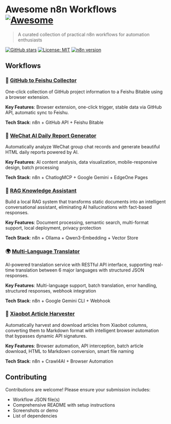 # Awesome n8n Workflows [![Awesome](https://awesome.re/badge.svg)](https://awesome.re)

> A curated collection of practical n8n workflows for automation enthusiasts

[![GitHub stars](https://img.shields.io/github/stars/lqshow/awesome-n8n-workflows.svg?style=flat-square)](https://github.com/yourusername/awesome-n8n-workflows)
[![License: MIT](https://img.shields.io/badge/License-MIT-yellow.svg?style=flat-square)](https://opensource.org/licenses/MIT)
[![n8n version](https://img.shields.io/badge/n8n-1.94.1+-blue.svg?style=flat-square)](https://n8n.io/)

## Workflows

### 📂 [GitHub to Feishu Collector](./workflows/github-to-feishu-collector/)

One-click collection of GitHub project information to a Feishu Bitable using a browser extension.

**Key Features**: Browser extension, one-click trigger, stable data via GitHub API, automatic sync to Feishu.

**Tech Stack**: n8n + GitHub API + Feishu Bitable

### 💬 [WeChat AI Daily Report Generator](./workflows/wechat-daily-report/)

Automatically analyze WeChat group chat records and generate beautiful HTML daily reports powered by AI.

**Key Features**: AI content analysis, data visualization, mobile-responsive design, batch processing

**Tech Stack**: n8n + ChatlogMCP + Google Gemini + EdgeOne Pages

### 🧠 [RAG Knowledge Assistant](./workflows/rag-knowledge-assistant/)

Build a local RAG system that transforms static documents into an intelligent conversational assistant, eliminating AI hallucinations with fact-based responses.

**Key Features**: Document processing, semantic search, multi-format support, local deployment, privacy protection

**Tech Stack**: n8n + Ollama + Qwen3-Embedding + Vector Store

### 🌍 [Multi-Language Translator](./workflows/multi-language-translator/)

AI-powered translation service with RESTful API interface, supporting real-time translation between 6 major languages with structured JSON responses.

**Key Features**: Multi-language support, batch translation, error handling, structured responses, webhook integration

**Tech Stack**: n8n + Google Gemini CLI + Webhook

### 📰 [Xiaobot Article Harvester](./workflows/xiaobot-article-harvester/)

Automatically harvest and download articles from Xiaobot columns, converting them to Markdown format with intelligent browser automation that bypasses dynamic API signatures.

**Key Features**: Browser automation, API interception, batch article download, HTML to Markdown conversion, smart file naming

**Tech Stack**: n8n + Crawl4AI + Browser Automation

## Contributing

Contributions are welcome! Please ensure your submission includes:

- Workflow JSON file(s)
- Comprehensive README with setup instructions
- Screenshots or demo
- List of dependencies
